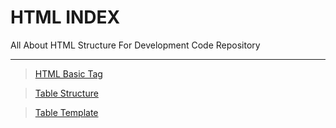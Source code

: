 # HTML INDEX
All About HTML Structure For Development Code  Repository
<hr>

> <a href="https://codewithpunit.github.io/html/html-basic-tag.html">HTML Basic Tag</a>

> <a href="https://codewithpunit.github.io/html/table-structure.html">Table Structure</a>

> <a href="https://codewithpunit.github.io/html/table-template.html">Table Template</a>


